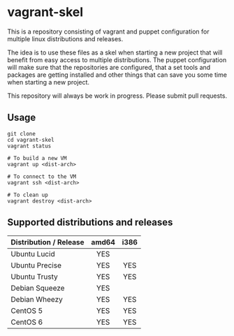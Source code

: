 vagrant-skel
============

This is a repository consisting of vagrant and puppet configuration for 
multiple linux distributions and releases. 

The idea is to use these files as a skel when starting a new project that will
benefit from easy access to multiple distributions. The puppet configuration
will make sure that the repositories are configured, that a set tools and 
packages are getting installed and other things that can save you some time 
when starting a new project.

This repository will always be work in progress. Please submit pull requests.

Usage
-----

    git clone 
    cd vagrant-skel
    vagrant status
    
    # To build a new VM
    vagrant up <dist-arch>
    
    # To connect to the VM
    vagrant ssh <dist-arch>
    
    # To clean up
    vagrant destroy <dist-arch>

Supported distributions and releases
------------------------------------

| Distribution / Release     | amd64          | i386          |
| -------------------------- |:--------------:|:-------------:|
| Ubuntu Lucid               | YES            |               |
| Ubuntu Precise             | YES            | YES           |
| Ubuntu Trusty              | YES            | YES           |
| Debian Squeeze             | YES            |               |
| Debian Wheezy              | YES            | YES           |
| CentOS 5                   | YES            | YES           |
| CentOS 6                   | YES            | YES           |

